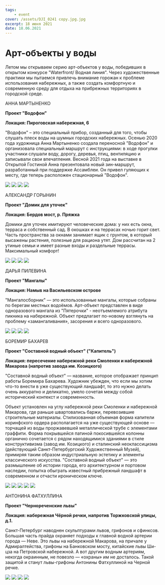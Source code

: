 ```yaml
---
tags:
    - event
cover: /assets/DJI_0241 copy.jpg.jpg
excerpt: 18 июня 2021
date: 18.06.2021
---
```


# Арт-объекты у воды

Летом мы открываем серию арт-объектов у воды, победивших в открытом конкурсе "Waterfront/ Водная линия". Через художественные практики мы пытаемся привлечь внимание горожан к проблеме использования набережных, а также создать комфортную и современную среду для 
отдыха на прибрежных территориях в городской среде.

АННА МАРТЫНЕНКО

**Проект "Водофон"**

**Локация: Пироговская набережная, 6**

"Водофон" – это специальный прибор, созданный для того, чтобы слушать плеск воды на шумных городских набережных. Осенью 2020 года художница Анна Мартыненко 
создала переносной "Водофон" и организовала специальный маршрут с инструкциями: в ходе прогулки участники слушали воду, дорогу, деревья, птиц, вентиляцию и 
записывали свои впечатления.  Весной 2021 года на выставке в Открытой Гостиной Анна презентовала новый зин-маршрут, разработанный при поддержке Ассамблеи. 
Он привел гуляющих к месту, где теперь расположен стационарный "Водофон".

<Carousel>
<img src="/assets/_DSC7577 copy.jpg"/>
<img src="/assets/DJI_0227 copy.jpg"/>
<img src="/assets/_DSC7584 copy.jpg"/>
<img src="/assets/DJI_0210 copy.jpg"/>
</Carousel>

АЛЕКСАНДР ГОРЫНИН

**Проект "Домик для уточек"**

**Локация: Бердов мост, р. Пряжка**

Домики для уточек имитируют человеческие дома: у них есть окна, терраса и собственный сад. В окошках и на террасах ночью горит свет. Часть пространства за окнами 
занимает ящик с грунтом, в который высажены растения, полезные для рациона утят. Дом рассчитан на 2 утиные семьи и имеет разные входы и раздельные террасы. 
Максимальный комфорт!

<Carousel>
<img src="/assets/_DSC7588 copy.jpg"/>
<img src="/assets/DJI_0251 copy.jpg.jpg"/>
<img src="/assets/DJI_0254 copy.jpg.jpg"/>
<img src="/assets/DJI_0245 copy.jpg.jpg"/>
</Carousel>


ДАРЬЯ ПИЛЕВИНА

**Проект "Мангалы"**

**Локация: Намыв на Васильевском острове**

"Мангалосборник" — это использованные мангалы, которые собраны по берегам местных водоёмов. Арт-объект представлен в виде одноразового мангала из "Пятерочки" - 
неотъемлемого атрибута пикника на набережной. Объект предлагает по-новому взглянуть на проблему «замангаливания», засорения и всего одноразового. 

<Carousel>
<img src="/assets/DJI_0266 copy.jpg"/>
<img src="/assets/DJI_0268 copy.jpg"/>
<img src="/assets/DJI_0272 copy.jpg"/>
<img src="/assets/DJI_0275 copy.jpg"/>
</Carousel>

БОРЕМИР БАХАРЕВ

**Проект "Составной водный объект" ("Капитель")**

**Локация: пересечение набережной реки Смоленки и набережной Макарова (напротив завода им. Козицкого)**
 
"Составной водный объект" — название, которое отображает принцип работы Боремира Бахарева. Художник убежден, что если мы хотим что-то внести в уже существующий ландшафт, то это нужно делать очень аккуратно и деликатно, умело сочетая между собой исторический контекст и современность. 
 
Объект установлен на углу набережной реки Смоленки и набережной Макарова, где раньше швартовались баржи, перевозившие строительные материалы. Стилизованная объемная форма капители коринфского ордера располагается на уже существующей основе — торчащей из воды проржавевшей металлической трубе с элементами граффити. Форма покрывшейся патиной покосившейся колонны органично сочетается с рядом находящимися зданиями в стиле конструктивизма (завод им. Козицкого) и сталинский неоклассицизма (действующий Санкт-Петербургский Художественный Музей), примиряя таким образом индустриальную эстетику и элементы классического искусства.  "Составной водный объект" — это размышление об истории города, его архитектурном и портовом наследии, попытка обыграть известный прибрежный ландшафт в современном и отчасти ироническом ключе.

<Carousel>
<img src="/assets/DJI_0361 copy.jpg"/>
<img src="/assets/DJI_0341 copy.jpg"/>
<img src="/assets/DJI_0381 copy.jpg"/>
<img src="/assets/DJI_0371 copy.jpg"/>
<img src="/assets/DJI_0330 copy.jpg"/>
</Carousel>

АНТОНИНА ФАТХУЛЛИНА

**Проект "Чернореченские львы"**

**Локация: набережная Чёрной речки, напротив Торжковской улицы, д.1.**

Санкт-Петербург наводнен скульптурами львов, грифонов и сфинксов. Большая часть прайда охраняет подходы к главной водной артерии города — Неве. Это львы на набережной Макарова, на причале у Адмиралтейства, грифоны на Банковском мосту, китайские львы Ши-цза на Петровской набережной. А вот другим водным артериям, некогда окраинным, не повезло — «охраны» им не досталось. Такой защитой и станут львы-грифоны Антонины Фатхуллиной на Черной речке.

<Carousel>
<img src="/assets/File_016.jpeg"/>
<img src="/assets/File_006.jpeg"/>
<img src="/assets/File_003.jpeg"/>
<img src="/assets/File_015.jpeg"/>
</Carousel>



